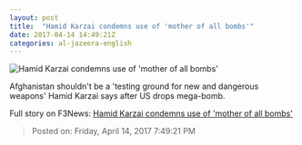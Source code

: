 ```yaml
---
layout: post
title:  "Hamid Karzai condemns use of 'mother of all bombs'"
date: 2017-04-14 14:49:21Z
categories: al-jazeera-english
---
```


![Hamid Karzai condemns use of 'mother of all bombs'](http://www.aljazeera.com/mritems/Images/2017/4/14/8bb3313959ae472e9cb24307a9e175f4_18.jpg)

Afghanistan shouldn't be a 'testing ground for new and dangerous weapons' Hamid Karzai says after US drops mega-bomb.


Full story on F3News: [Hamid Karzai condemns use of 'mother of all bombs'](http://www.f3nws.com/n/4tUHkG)

> Posted on: Friday, April 14, 2017 7:49:21 PM
